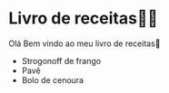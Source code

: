 # Livro de receitas:man_cook:

Olá Bem vindo ao meu livro de receitas:wave:

- Strogonoff de frango
- Pavê
- Bolo de cenoura
